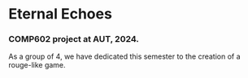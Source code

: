 # Eternal Echoes
### COMP602 project at AUT, 2024.
As a group of 4, we have dedicated this semester to the creation of a rouge-like game.
